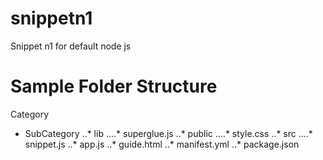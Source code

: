 # snippetn1
Snippet n1 for default node js

# Sample Folder Structure
Category
* SubCategory
..* lib
....* superglue.js
..* public
....* style.css
..* src
....* snippet.js
..* app.js
..* guide.html
..* manifest.yml
..* package.json